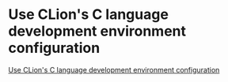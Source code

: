 # Use CLion's C language development environment configuration
[Use CLion's C language development environment configuration](https://aiwithcloud.com/2022/09/19/use_clions_c_language_development_environment_configuration/)
